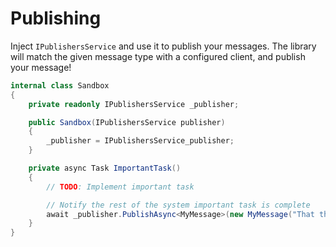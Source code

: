 # Publishing

Inject `IPublishersService` and use it to publish your messages. The library will match the given message type with a configured client, and publish your message!

```csharp
internal class Sandbox
{
	private readonly IPublishersService _publisher;

	public Sandbox(IPublishersService publisher)
	{
		_publisher = IPublishersService_publisher;
	}

    private async Task ImportantTask()
	{
		// TODO: Implement important task

		// Notify the rest of the system important task is complete
		await _publisher.PublishAsync<MyMessage>(new MyMessage("That thing you asked for is done."))
	}
}
```
